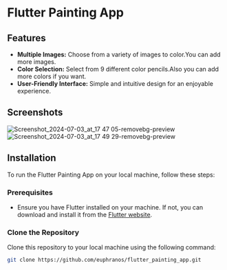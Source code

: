 # Flutter Painting App

## Features

- **Multiple Images:** Choose from a variety of images to color.You can add more images.
- **Color Selection:** Select from 9 different color pencils.Also you can add more colors if you want.
- **User-Friendly Interface:** Simple and intuitive design for an enjoyable experience.

## Screenshots
![Screenshot_2024-07-03_at_17 47 05-removebg-preview](https://github.com/euphranos/flutter_painting_app/assets/109268253/d8e64685-46d7-4d61-bfdd-395ca6004f67)
![Screenshot_2024-07-03_at_17 49 29-removebg-preview](https://github.com/euphranos/flutter_painting_app/assets/109268253/4fd0d48d-d2b0-4a7b-997c-b3c8a1dfa359)




## Installation

To run the Flutter Painting App on your local machine, follow these steps:

### Prerequisites

- Ensure you have Flutter installed on your machine. If not, you can download and install it from the [Flutter website](https://flutter.dev/docs/get-started/install).

### Clone the Repository

Clone this repository to your local machine using the following command:

```bash
git clone https://github.com/euphranos/flutter_painting_app.git


